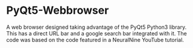 # PyQt5-Webbrowser
A web browser designed taking advantage of the PyQt5 Python3 library. This has a direct URL bar and a google search bar integrated with it. The code was based on the code featured in a NeuralNine YouTube tutorial.

